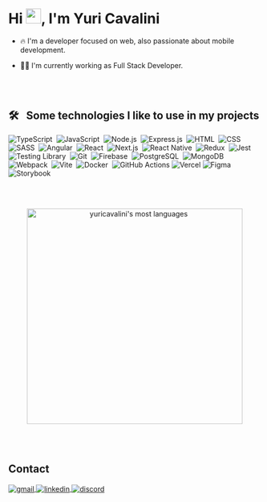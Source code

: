 <h1 align="left">Hi <img src="https://raw.githubusercontent.com/kaueMarques/kaueMarques/master/hi.gif" height="30px">, I'm Yuri Cavalini</h1>

- 🔥 I'm a developer focused on web, also passionate about mobile development.

- 👨‍💻 I'm currently working as Full Stack Developer.

<br><br>

## 🛠 &nbsp; Some technologies I like to use in my projects

![TypeScript](https://img.shields.io/badge/-Typescript-05122A?style=flat&logo=typescript)&nbsp;
![JavaScript](https://img.shields.io/badge/-JavaScript-05122A?style=flat&logo=javascript)&nbsp;
![Node.js](https://img.shields.io/badge/-Node.js-05122A?style=flat&logo=node.js)&nbsp;
![Express.js](https://img.shields.io/badge/-Express.js-05122A?style=flat&logo=express)&nbsp;
![HTML](https://img.shields.io/badge/-HTML-05122A?style=flat&logo=HTML5)&nbsp;
![CSS](https://img.shields.io/badge/-CSS-05122A?style=flat&logo=CSS3&logoColor=1572B6)&nbsp;
![SASS](https://img.shields.io/badge/-SASS-05122A?style=flat&logo=SASS)&nbsp;
![Angular](https://img.shields.io/badge/-Angular-05122A?style=flat&logo=angular&logoColor=red)&nbsp;
![React](https://img.shields.io/badge/-React-05122A?style=flat&logo=react)&nbsp;
![Next.js](https://img.shields.io/badge/-Next-05122A?style=flat&logo=next.js)&nbsp;
![React Native](https://img.shields.io/badge/-React_Native-05122A?style=flat&logo=react)&nbsp;
![Redux](https://img.shields.io/badge/-Redux-05122A?style=flat&logo=redux&logoColor=purple)&nbsp;
![Jest](https://img.shields.io/badge/-Jest-05122A?style=flat&logo=Jest&logoColor=red)&nbsp;
![Testing Library](https://img.shields.io/badge/-TestingLibrary-05122A?style=flat&logo=testinglibrary)&nbsp;
![Git](https://img.shields.io/badge/-Git-05122A?style=flat&logo=git)&nbsp;
![Firebase](https://img.shields.io/badge/-Firebase-05122A?style=flat&logo=firebase)&nbsp;
![PostgreSQL](https://img.shields.io/badge/-PostgreSQL-05122A?style=flat&logo=postgresql)&nbsp;
![MongoDB](https://img.shields.io/badge/-MongoDB-05122A?style=flat&logo=mongodb)&nbsp;
![Webpack](https://img.shields.io/badge/-Webpack-05122A?style=flat&logo=webpack)&nbsp;
![Vite](https://img.shields.io/badge/-Vite-05122A?style=flat&logo=vite)&nbsp;
![Docker](https://img.shields.io/badge/-Docker-05122A?style=flat&logo=docker)&nbsp;
![GitHub Actions](https://img.shields.io/badge/-GitHubActions-05122A?style=flat&logo=githubactions)
![Vercel](https://img.shields.io/badge/-Vercel-05122A?style=flat&logo=vercel)
![Figma](https://img.shields.io/badge/-Figma-05122A?style=flat&logo=figma)
![Storybook](https://img.shields.io/badge/-Storybook-05122A?style=flat&logo=storybook)

<br><br>

<!-- ## ⚙️ &nbsp;GitHub Analytics -->

<p align="center">
<!-- <img width="430em" src="https://github-readme-stats.vercel.app/api?username=yuricavalini&show_icons=true&theme=vision-friendly-dark" alt="yuricavalini's stats"/> -->
<img width="430em" src="https://github-readme-stats.vercel.app/api/top-langs/?username=yuricavalini&layout=compact&theme=vision-friendly-dark" alt="yuricavalini's most languages"/>
</p>

<br><br>

## Contact

<p align="left">
<a title="yuricavalini@gmail.com" href="mailto:yuricavalini@gmail.com?subject=Contato" target="_blank">
  <img align="center" src="https://img.shields.io/badge/-yuricavalini-05122A?style=flat&logo=gmail" alt="gmail"/>
</a>
<a href="https://linkedin.com/in/yuricavalini" target="_blank">
  <img align="center" src="https://img.shields.io/badge/-yuricavalini-05122A?style=flat&logo=linkedin" alt="linkedin"/>
</a>
<a href="https://discordapp.com/users/9585" target="_blank">
 <img align="center" src="https://img.shields.io/badge/-yuricavalini-05122A?style=flat&logo=discord" alt="discord"/>
</a>
</p>
